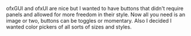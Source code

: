 ofxGUI and ofxUI are nice but I wanted to have buttons that didn't require panels and allowed for more freedom in their style. Now all you need is an image or two, buttons can be toggles or momentary. Also I decided I wanted color pickers of all sorts of sizes and styles.  
